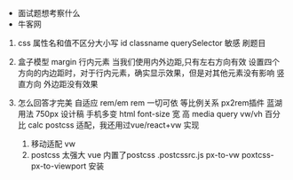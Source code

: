 - 面试题想考察什么
- 牛客网

1. css 属性名和值不区分大小写
    id  classname querySelector 敏感
    刷题目

2. 盒子模型
    margin 
    行内元素
    当我们使用内外边距,只有左右方向有效
    设置四个方向的内边距时，对于行内元素，确实显示效果，但是对其他元素没有影响
    竖直方向 外边距没有效果

3. 怎么回答才完美
    自适应
    rem/em
    rem 一切可依 等比例关系 px2rem插件
    蓝湖 用法 750px 设计稿
    手机多变 html font-size 宽 高
    media query
    vw/vh
    百分比
    calc
    postcss
    适配，我还用过vue/react+vw 实现
    1. 移动适配
        vw
    2. postcss 太强大
        vue 内置了postcss
        .postcssrc.js
        px-to-vw
        poxtcss-px-to-viewport 安装